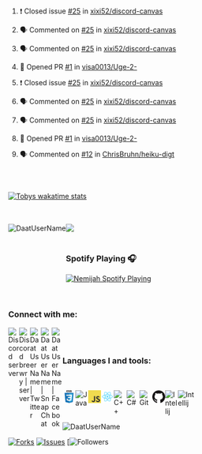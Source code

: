<!--START_SECTION:activity-->
1. ❗️ Closed issue [#25](https://github.com/xixi52/discord-canvas/issues/25) in [xixi52/discord-canvas](https://github.com/xixi52/discord-canvas)
2. 🗣 Commented on [#25](https://github.com/xixi52/discord-canvas/issues/25) in [xixi52/discord-canvas](https://github.com/xixi52/discord-canvas)

3. 🗣 Commented on [#25](https://github.com/xixi52/discord-canvas/issues/25) in [xixi52/discord-canvas](https://github.com/xixi52/discord-canvas)
4. 💪 Opened PR [#1](https://github.com/visa0013/Uge-2-/pull/1) in [visa0013/Uge-2-](https://github.com/visa0013/Uge-2-)

1. ❗️ Closed issue [#25](https://github.com/xixi52/discord-canvas/issues/25) in [xixi52/discord-canvas](https://github.com/xixi52/discord-canvas)
2. 🗣 Commented on [#25](https://github.com/xixi52/discord-canvas/issues/25) in [xixi52/discord-canvas](https://github.com/xixi52/discord-canvas)

3. 🗣 Commented on [#25](https://github.com/xixi52/discord-canvas/issues/25) in [xixi52/discord-canvas](https://github.com/xixi52/discord-canvas)
4. 💪 Opened PR [#1](https://github.com/visa0013/Uge-2-/pull/1) in [visa0013/Uge-2-](https://github.com/visa0013/Uge-2-)


5. 🗣 Commented on [#12](https://github.com/ChrisBruhn/heiku-digt/issues/12) in [ChrisBruhn/heiku-digt](https://github.com/ChrisBruhn/heiku-digt)


<br>
<br>

[![Tobys wakatime stats](https://github-readme-stats.vercel.app/api/wakatime?username=DaatUserName&theme=dark)](https://github.com/anuraghazra/github-readme-stats)

<br>
<br>

<img height="170" align="left" src="https://github-readme-stats.vercel.app/api?username=DaatUserName&count_private=true&include_all_commits=true&theme=dark" alt="DaatUserName" />
<img src="https://github-readme-stats.vercel.app/api/top-langs/?username=DaatUserName&layout=compact&theme=dark&langs_count=15" />

<br>
<br>

### Spotify Playing 🎧

[<img src="https://now-playing-codestackr.vercel.app/api/spotify-playing" alt="Nemijah Spotify Playing" width="350"/>](https://open.spotify.com/user/Toby)


<br>


### Connect with me:

[<img align="left" alt="Discord server" width="22px" src="https://maxcdn.icons8.com/Share/icon/Logos/discord_logo1600.png" />][website]
[<img align="left" alt="Discord brewry | server" width="22px" src="https://i.imgur.com/Gm0ldDm.png" />][brewry server]
[<img align="left" alt="DaatUserName | Twitter" width="22px" src="https://cdn.jsdelivr.net/npm/simple-icons@v3/icons/twitter.svg" />][twitter]
[<img align="left" alt="DaatUserName | SnapChat" width="22px" src="https://1000logos.net/wp-content/uploads/2017/08/snapchat-logo-transparent.png" />][snap]
[<img align="left" alt="DaatUserName | Facebook" width="22px" src="https://cdn.techgyd.com/50-Best-Facebook-Logo-Icons-GIF-Transparent-PNG-Images-9.png"/>][facebook]

<br>
<br>

### Languages I and tools:

<br>
<br>

<img align="left" alt="CSS3" width="26px" src="https://raw.githubusercontent.com/github/explore/80688e429a7d4ef2fca1e82350fe8e3517d3494d/topics/css/css.png" />
<img align="left" alt="Java" width="26px" src="https://www.flaticon.com/svg/static/icons/svg/226/226777.svg" />
<img align="left" alt="JavaScript" width="26px" src="https://raw.githubusercontent.com/github/explore/80688e429a7d4ef2fca1e82350fe8e3517d3494d/topics/javascript/javascript.png" />
<img align="left" alt="React" width="26px" src="https://raw.githubusercontent.com/github/explore/80688e429a7d4ef2fca1e82350fe8e3517d3494d/topics/react/react.png" />
<img align="left" alt="C++" width="26px" src="https://cdn.freebiesupply.com/logos/large/2x/c-logo-png-transparent.png"/>
<img align="left" alt="C#" width="26px" src="https://cdn.freebiesupply.com/logos/large/2x/c-logo-png-transparent.png" />
<img align="left" alt="Git" width="26px" src="https://cdn.freebiesupply.com/logos/large/2x/git-icon-logo-png-transparent.png" />
<img align="left" alt="GitHub" width="26px" src="https://raw.githubusercontent.com/github/explore/78df643247d429f6cc873026c0622819ad797942/topics/github/github.png" />
<img align="left" alt="Intellij" width="26px" src="https://upload.wikimedia.org/wikipedia/commons/thumb/d/d5/IntelliJ_IDEA_Logo.svg/1200px-IntelliJ_IDEA_Logo.svg.png" />

<img align="left" alt="Intellij" width="35px" src="https://cdn.freebiesupply.com/logos/thumbs/2x/webstorm-icon-logo.png" />

<br>

[website]: https://dsc.gg/Vinci
[twitter]: https://twitter.com/DaatName
[brewry server]: https://discord.gg/RTh79cwxxp
[facebook]: https://www.facebook.com/tobias.jensen.3975
[snap]: https://www.snapchat.com/add/toby8071

<br>
<br>

<p align="left"> <img src="https://komarev.com/ghpvc/?username=DaatUserName&label=Profile%20views&color=0e75b6&style=for-the-badge" alt="DaatUserName"/></p>

[![Forks][forks-shield]][forks-url]
[![Issues][issues-shield]][issues-url]
[![Followers][follower-shield]

[forks-shield]: https://img.shields.io/github/forks/DaatUserName/VinciBot?style=for-the-badge
[forks-url]: https://github.com/DaatUserName/VinciBot/network/members
[issues-shield]: https://img.shields.io/github/issues/DaatUserName/VinciBot?style=for-the-badge
[issues-url]: https://github.com/DaatUserName/issues
[follower-shield]: https://img.shields.io/github/followers/DaatUserName?style=for-the-badge
<!--END_SECTION:activity-->
